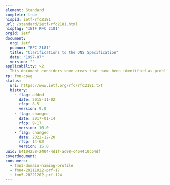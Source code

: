 ```yaml
---
element: Standard
complete: true
nispid: ietf-rfc2181
url: /standard/ietf-rfc2181.html
nisptag: "IETF RFC 2181"
orgid: ietf
document:
  org: ietf
  pubnum: "RFC 2181"
  title: "Clarifications to the DNS Specification"
  date: "1997-07"
  version: ""
applicability: >2
  This document considers some areas that have been identified as problems with the specification of the Domain Name System, and proposes remedies for the defects identified. Eight separate issues are considered.
rp: fmn-cpwg
status:
  uri: https://www.ietf.org/rfc/rfc2181.txt
  history: 
    - flag: added
      date: 2015-11-02
      rfcp: 8-5
      version: 9.0
    - flag: changed
      date: 2017-01-14
      rfcp: 9-17
      version: 10.0
    - flag: changed
      date: 2022-12-20
      rfcp: 14-62
      version: 15.0
uuid: b4104258-2404-4d1f-ad98-c464410c64df
coverdocument:
consumers:
  - fmn3-domain-naming-profile
  - fmn4-20211022-prf-17
  - fmn5-20221202-prf-124
---
```

